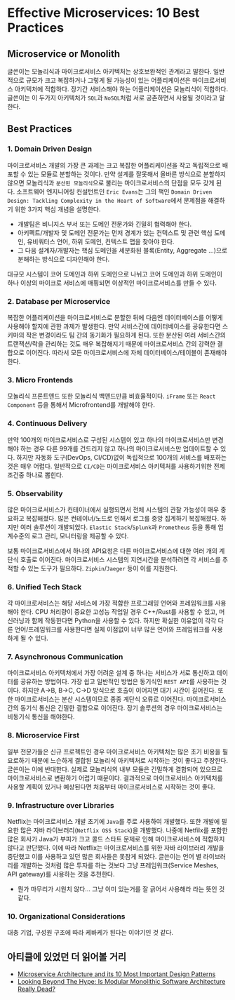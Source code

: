 # Effective Microservices: 10 Best Practices
## Microservice or Monolith
글쓴이는 모놀리식과 마이크로서비스 아키텍처는 상호보완적인 관계라고 말한다. 일반적으로 규모가 크고 복잡하거나 그렇게 될 가능성이 있는 어플리케이션은 마이크로서비스 아키텍처에 적합하다. 장기간 서비스해야 하는 어플리케이션은 모놀리식이 적합하다. 글쓴이는 이 두가지 아키텍처가 `SQL`과 `NoSQL`처럼 서로 공존하면서 사용될 것이라고 말한다.

## Best Practices

### 1. Domain Driven Design
마이크로서비스 개발의 가장 큰 과제는 크고 복잡한 어플리케이션을 작고 독립적으로 배포할 수 있는 모듈로 분할하는 것이다. 만약 설계를 잘못해서 올바른 방식으로 분할하지 않으면  모놀리식과 `분산된 모놀리식`으로 불리는 마이크로서비스의 단점을 모두 갖게 된다. 소프트웨어 엔지니어링 컨설턴트인 `Eric Evans`는 그의 책인 `Domain Driven Design: Tackling Complexity in the Heart of Software`에서 문제점을 해결하기 위한 3가지 핵심 개념을 설명한다.

- 개발팀은 비니지스 부서 또는 도메인 전문가와 긴밀히 협력해야 한다.
- 아키펙트/개발자 및 도메인 전문가는 먼저 경계가 있는 컨텍스트 및 관련 핵심 도메인, 유비쿼터스 언어, 하위 도메인, 컨텍스트 맵을 찾아야 한다.
- 그 다음 설계자/개발자는 핵심 도메인을 세분화된 블록(Entity, Aggregate ...)으로 분해하는 방식으로 디자인해야 한다.

대규모 시스템이 코어 도메인과 하위 도메인으로 나뉘고 코어 도메인과 하위 도메인이 하나 이상의 마이크로 서비스에 매핑되면 이상적인 마이크로서비스를 만들 수 있다.

### 2. Database per Microservice
복잡한 어플리케이션을 마이크로서비스로 분할한 뒤에 다음엔 데이터베이스를 어떻게 사용해야 할지에 관한 과제가 발생한다. 만약 서비스간에 데이터베이스를 공유한다면 스키마의 작은 변경이라도 팀 간의 동기화가 필요하게 된다. 또한 분산된 여러 서비스간의 트랜잭션/락을 관리하는 것도 매우 복잡해지기 때문에 마이크로서비스 간의 강력한 결합으로 이어진다. 따라서 모든 마이크로서비스에 자체 데이터베이스/테이블이 존재해야 한다.

### 3. Micro Frontends
모놀리식 프론트앤드 또한 모놀리식 백앤드만큼 비효율적이다. `iFrame` 또는 `React Component` 등을 통해서 Microfrontend를 개발해야 한다.

### 4. Continuous Delivery
만약 100개의 마이크로서비스로 구성된 시스템이 있고 하나의 마이크로서비스만 변경해야 하는 경우 다른 99개를 건드리지 않고 하나의 마이크로서비스만 업데이트할 수 있다. 하지만 자동화 도구(DevOps, CI/CD)없이 독립적으로 100개의 서비스를 배포하는 것은 매우 어렵다. 일반적으로 `CI/CD`는 마이크로서비스 아키텍처를 사용하기위한 전제 조건중 하나로 뽑힌다.   

### 5. Observability
많은 마이크로서비스가 컨테이너에서 실행되면서 전체 시스템의 관찰 가능성이 매우 중요하고 복잡해졌다. 많은 컨테이너/노드로 인해서 로그를 중앙 집계하기 복잡해졌다. 하지만 여러 솔루션이 개발되었다. `Elastic Stack`/`Splunk`과 `Prometheus` 등을 통해 업계수준의 로그 관리, 모니터링을 제공할 수 있다. 

보통 마이크로서비스에서 하나의 API요청은 다른 마이크로서비스에 대한 여러 개의 계단식 호출로 이어진다. 마이크로서비스 시스템의 지연시간을 분석하려면 각 서비스를 추적할 수 있는 도구가 필요하다. `Zipkin`/`Jaeger` 등이 이를 지원한다.  

### 6. Unified Tech Stack
각 마이크로서비스는 해당 서비스에 가장 적합한 프로그래밍 언어와 프레임워크를 사용해야 한다. CPU 처리량이 중요한 고성능 작업일 경우 C++/Rust를 사용할 수 있고, 머신러닝과 함께 작동한다면 Python을 사용할 수 있다. 하지만 확실한 이유없이 각각 다른 언어/프레임워크를 사용한다면 실제 이점없이 너무 많은 언어와 프레임워크를 사용하게 될 수 있다.

### 7. Asynchronous Communication
마이크로서비스 아키텍처에서 가장 어려운 설계 중 하나는 서비스가 서로 통신하고 데이터를 공유하는 방법이다. 가장 쉽고 일반적인 방법은 동기식인 `REST API`를 사용하는 것이다. 하지만 A->B, B->C, C->D 방식으로 호출이 이어지면 대기 시간이 길어진다. 또한 마이크로서비스는 분산 시스템이므로 종종 계단식 오류로 이어진다. 마이크로서비스 간의 동기식 통신은 긴밀한 결합으로 이어진다. 장기 솔루션의 경우 마이크로서비스는 비동기식 통신을 해야한다.

### 8. Microservice First
일부 전문가들은 신규 프로젝트인 경우 마이크로서비스 아키텍처는 많은 초기 비용을 필요로하기 때문에 느슨하게 결합된 모놀리식 아키텍처로 시작하는 것이 좋다고 주장한다. 글쓴이는 이에 반대한다. 실제로 모놀리식의 내부 모듈은 긴밀하게 결합되어 있으므로 마이크로서비스로 변환하기 어렵기 때문이다. 결과적으로 마이크로서비스 아키텍처를 사용할 계획이 있거나 예상된다면 처음부터 마이크로서비스로 시작하는 것이 좋다.

### 9. Infrastructure over Libraries
Netflix는 마이크로서비스 개발 초기에 `Java`를 주로 사용하여 개발했다. 또한 개발에 필요한 많은 자바 라이브러리(`Netflix OSS Stack`)을 개발했다. 나중에 Netfilx를 포함한 많은 회사가 Java가 부피가 크고 콜드 스타트 문제로 인해 마이크로서비스에 적합하지 않다고 판단했다. 이에 따라 Netflix는 마이크로서비스를 위한 자바 라이브러리 개발을 중단했고 이를 사용하고 있던 많은 회사들은 못참게 되었다. 글쓴이는 언어 별 라이브러리를 개발하는 것처럼 많은 투자를 하는 것보다 그냥 프레임워크(Service Meshes, API gateway)를 사용하는 것을 추천한다.

- 뭔가 마무리가 시원치 않다... 그냥 이미 있는거를 잘 긁어서 사용해라 라는 뜻인 것 같다.

### 10. Organizational Considerations
대충 기업, 구성원 구조에 따라 케바케가 된다는 이야기인 것 같다.

## 아티클에 있었던 더 읽어볼 거리
- [Microservice Architecture and its 10 Most Important Design Patterns](https://towardsdatascience.com/microservice-architecture-and-its-10-most-important-design-patterns-824952d7fa41)
- [Looking Beyond The Hype: Is Modular Monolithic Software Architecture Really Dead?](https://medium.com/@md.kamaruzzaman/looking-beyond-the-hype-is-modular-monolithic-software-architecture-really-dead-e386191610f8)
